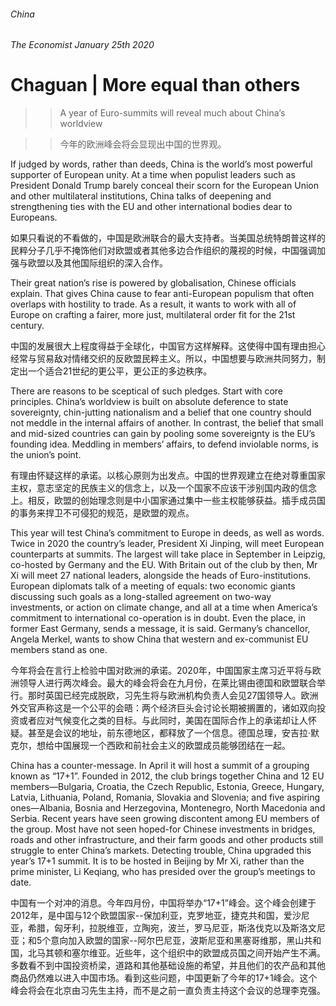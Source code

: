 ######  China
######  The Economist January 25th 2020
# Chaguan | More equal than others

>> A year of Euro-summits will reveal much about China’s worldview

>> 今年的欧洲峰会将会显现出中国的世界观。

If judged by words, rather than deeds, China is the world’s most powerful supporter of European unity. At a time when populist leaders such as President Donald Trump barely conceal their scorn for the European Union and other multilateral institutions, China talks of deepening and strengthening ties with the EU and other international bodies dear to Europeans.

如果只看说的不看做的，中国是欧洲联合的最大支持者。当美国总统特朗普这样的民粹分子几乎不掩饰他们对欧盟或者其他多边合作组织的蔑视的时候，中国强调加强与欧盟以及其他国际组织的深入合作。

Their great nation’s rise is powered by globalisation, Chinese officials explain. That gives China cause to fear anti-European populism that often overlaps with hostility to trade. As a result, it wants to work with all of Europe on crafting a fairer, more just, multilateral order fit for the 21st century.

中国的发展很大上程度得益于全球化，中国官方这样解释。这使得中国有理由担心经常与贸易敌对情绪交织的反欧盟民粹主义。所以，中国想要与欧洲共同努力，制定出一个适合21世纪的更公平，更公正的多边秩序。

There are reasons to be sceptical of such pledges. Start with core principles. China’s worldview is built on absolute deference to state sovereignty, chin-jutting nationalism and a belief that one country should not meddle in the internal affairs of another. In contrast, the belief that small and mid-sized countries can gain by pooling some sovereignty is the EU’s founding idea. Meddling in members’ affairs, to defend inviolable norms, is the union’s point.

有理由怀疑这样的承诺。以核心原则为出发点。中国的世界观建立在绝对尊重国家主权，意志坚定的民族主义的信念上，以及一个国家不应该干涉别国内政的信念上。相反，欧盟的创始理念则是中小国家通过集中一些主权能够获益。插手成员国的事务来捍卫不可侵犯的规范，是欧盟的观点。

This year will test China’s commitment to Europe in deeds, as well as words. Twice in 2020 the country’s leader, President Xi Jinping, will meet European counterparts at summits. The largest
will take place in September in Leipzig, co-hosted by Germany and the EU. With Britain out of the club by then, Mr Xi will meet 27 national leaders, alongside the heads of Euro-institutions. European diplomats talk of a meeting of equals: two economic giants discussing such goals as a long-stalled agreement on two-way investments, or action on climate change, and all at a time when America’s commitment to international co-operation is in doubt. Even the place, in former East Germany, sends a message, it is said. Germany’s chancellor, Angela Merkel, wants to show China that western and ex-communist EU members stand as one.

今年将会在言行上检验中国对欧洲的承诺。2020年，中国国家主席习近平将与欧洲领导人进行两次峰会。最大的峰会将会在九月份，在莱比锡由德国和欧盟联合举行。那时英国已经完成脱欧，习先生将与欧洲机构负责人会见27国领导人。欧洲外交官声称这是一个公平的会晤：两个经济巨头会讨论长期被搁置的，诸如双向投资或者应对气候变化之类的目标。与此同时，美国在国际合作上的承诺却让人怀疑。甚至是会议的地址，前东德地区，都释放了一个信息。德国总理，安吉拉·默克尔，想给中国展现一个西欧和前社会主义的欧盟成员能够团结在一起。

China has a counter-message. In April it will host a summit of a grouping known as “17+1”. Founded in 2012, the club brings together China and 12 EU members—Bulgaria, Croatia, the Czech Republic, Estonia, Greece, Hungary, Latvia, Lithuania, Poland, Romania, Slovakia and Slovenia; and five aspiring ones—Albania, Bosnia and Herzegovina, Montenegro, North Macedonia and Serbia. Recent years have seen growing discontent among EU members of the group. Most have not seen hoped-for Chinese investments in bridges, roads and other infrastructure, and their farm goods and other products still struggle to enter China’s markets. Detecting trouble, China upgraded this year’s 17+1 summit. It is to be hosted in Beijing by Mr Xi, rather than the prime minister, Li Keqiang, who has presided over the group’s meetings to date.

中国有一个对冲的消息。今年四月份，中国将举办“17+1”峰会。这个峰会创建于2012年，是中国与12个欧盟国家--保加利亚，克罗地亚，捷克共和国，爱沙尼亚，希腊，匈牙利，拉脱维亚，立陶宛，波兰，罗马尼亚，斯洛伐克以及斯洛文尼亚；和5个意向加入欧盟的国家--阿尔巴尼亚，波斯尼亚和黑塞哥维那，黑山共和国，北马其顿和塞尔维亚。近些年，这个组织中的欧盟成员国之间开始产生不满。多数看不到中国投资桥梁，道路和其他基础设施的希望，并且他们的农产品和其他商品仍然难以进入中国市场。看到这些问题，中国更新了今年的17+1峰会。这个峰会将会在北京由习先生主持，而不是之前一直负责主持这个会议的总理李克强。















